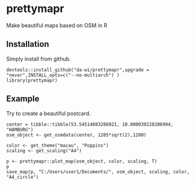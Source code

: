 # prettymapr

Make beautiful maps based on OSM in R

## Installation

Simply install from github.

```
devtools::install_github("da-wi/prettymapr",upgrade = "never",INSTALL_opts=c("--no-multiarch") )
library(prettymapr)
```

## Example

Try to create a beautiful postcard.

```
center = tibble::tibble(53.54514883288921, 10.000039228206994, "HAMBURG")
osm_object <- get_osmdata(center, 1205*sqrt(2),1200)

color <- get_theme("macau", "Poppins")
scaling <- get_scaling("A4")

p <- prettymapr::plot_map(osm_object, color, scaling, T)
p
save_map(p, "C:/Users/user1/Documents/", osm_object, scaling, color, "A4_circle")
```
